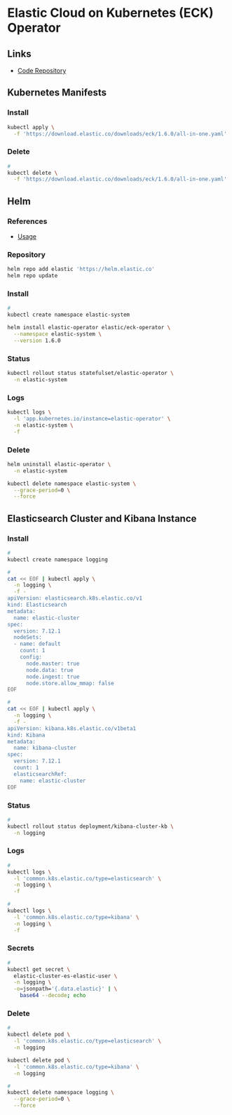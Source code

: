 # Elastic Cloud on Kubernetes (ECK) Operator

<!--
https://github.com/HoussemDellai/eck-fluentd-operators-kubernetes

https://www.elastic.co/guide/en/cloud-on-k8s/current/k8s-install-helm.html

https://github.com/jsa4000/Observable-Distributed-System/blob/master/docs/04_elastic_cloud_on_kubernetes.md
-->

## Links

- [Code Repository](https://github.com/elastic/cloud-on-k8s)

## Kubernetes Manifests

### Install

```sh
kubectl apply \
  -f 'https://download.elastic.co/downloads/eck/1.6.0/all-in-one.yaml'
```

### Delete

```sh
#
kubectl delete \
  -f 'https://download.elastic.co/downloads/eck/1.6.0/all-in-one.yaml'
```

## Helm

### References

- [Usage](https://github.com/elastic/cloud-on-k8s/tree/master/deploy/eck-operator#usage)

### Repository

```sh
helm repo add elastic 'https://helm.elastic.co'
helm repo update
```

### Install

```sh
#
kubectl create namespace elastic-system
```

```sh
helm install elastic-operator elastic/eck-operator \
  --namespace elastic-system \
  --version 1.6.0
```

### Status

```sh
kubectl rollout status statefulset/elastic-operator \
  -n elastic-system
```

### Logs

```sh
kubectl logs \
  -l 'app.kubernetes.io/instance=elastic-operator' \
  -n elastic-system \
  -f
```

### Delete

```sh
helm uninstall elastic-operator \
  -n elastic-system

kubectl delete namespace elastic-system \
  --grace-period=0 \
  --force
```

## Elasticsearch Cluster and Kibana Instance

### Install

```sh
#
kubectl create namespace logging

#
cat << EOF | kubectl apply \
  -n logging \
  -f -
apiVersion: elasticsearch.k8s.elastic.co/v1
kind: Elasticsearch
metadata:
  name: elastic-cluster
spec:
  version: 7.12.1
  nodeSets:
  - name: default
    count: 1
    config:
      node.master: true
      node.data: true
      node.ingest: true
      node.store.allow_mmap: false
EOF

#
cat << EOF | kubectl apply \
  -n logging \
  -f -
apiVersion: kibana.k8s.elastic.co/v1beta1
kind: Kibana
metadata:
  name: kibana-cluster
spec:
  version: 7.12.1
  count: 1
  elasticsearchRef:
    name: elastic-cluster
EOF
```

### Status

```sh
#
kubectl rollout status deployment/kibana-cluster-kb \
  -n logging
```

### Logs

```sh
#
kubectl logs \
  -l 'common.k8s.elastic.co/type=elasticsearch' \
  -n logging \
  -f

#
kubectl logs \
  -l 'common.k8s.elastic.co/type=kibana' \
  -n logging \
  -f
```

### Secrets

```sh
#
kubectl get secret \
  elastic-cluster-es-elastic-user \
  -n logging \
  -o=jsonpath='{.data.elastic}' | \
    base64 --decode; echo
```

### Delete

```sh
#
kubectl delete pod \
  -l 'common.k8s.elastic.co/type=elasticsearch' \
  -n logging

kubectl delete pod \
  -l 'common.k8s.elastic.co/type=kibana' \
  -n logging

#
kubectl delete namespace logging \
  --grace-period=0 \
  --force
```
